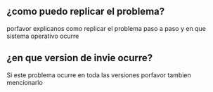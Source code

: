 ## ¿como puedo replicar el problema?
porfavor explicanos como replicar el problema paso a paso y en que sistema operativo ocurre
## ¿en que version de invie ocurre?
Si este problema ocurre en toda las versiones porfavor tambien mencionarlo
